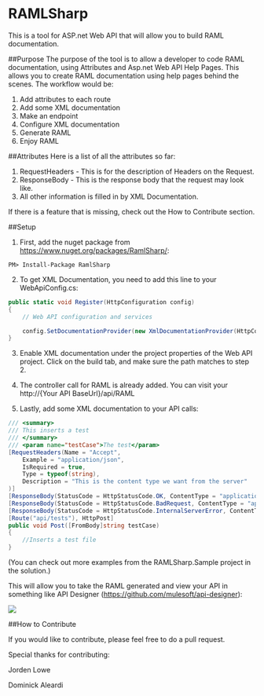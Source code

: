RAMLSharp
=========

This is a tool for ASP.net Web API that will allow you to build RAML documentation.

##Purpose
The purpose of the tool is to allow a developer to code RAML documentation, using Attributes and Asp.net Web API Help Pages.  This allows you to create RAML documentation using help pages behind the scenes.  The workflow would be:

1.  Add attributes to each route
2.  Add some XML documentation
3.  Make an endpoint
4.  Configure XML documentation
5.  Generate RAML
6.  Enjoy RAML

##Attributes
Here is a list of all the attributes so far:

1.  RequestHeaders - This is for the description of Headers on the Request.
3.  ResponseBody - This is the response body that the request may look like.
4.  All other information is filled in by XML Documentation.

If there is a feature that is missing, check out the How to Contribute section.

##Setup

1)  First, add the nuget package from https://www.nuget.org/packages/RamlSharp/:

```
PM> Install-Package RamlSharp
```

2)  To get XML Documentation, you need to add this line to your WebApiConfig.cs:

```csharp
public static void Register(HttpConfiguration config)
{
    // Web API configuration and services

    config.SetDocumentationProvider(new XmlDocumentationProvider(HttpContext.Current.Server.MapPath("~/App_Data/XmlDocument.xml")));
}
```

3)  Enable XML documentation under the project properties of the Web API project.  Click on the build tab, and make sure the path matches to step 2.

4)  The controller call for RAML is already added.  You can visit your http://{Your API BaseUrl}/api/RAML

5)  Lastly, add some XML documentation to your API calls:

```csharp
/// <summary>
/// This inserts a test
/// </summary>
/// <param name="testCase">The test</param>
[RequestHeaders(Name = "Accept", 
    Example = "application/json", 
    IsRequired = true,
    Type = typeof(string), 
    Description = "This is the content type we want from the server"
)]
[ResponseBody(StatusCode = HttpStatusCode.OK, ContentType = "application/json", Example = "[should be the location of this test]", Description="This is the standard request back.")]
[ResponseBody(StatusCode = HttpStatusCode.BadRequest, ContentType = "application/json", Example = "[bad request]")]
[ResponseBody(StatusCode = HttpStatusCode.InternalServerError, ContentType = "application/json", Example = "[internal server error]")]
[Route("api/tests"), HttpPost]
public void Post([FromBody]string testCase)
{
    //Inserts a test file
}
```
(You can check out more examples from the RAMLSharp.Sample project in the solution.)

This will allow you to take the RAML generated and view your API in something like API Designer (https://github.com/mulesoft/api-designer):

![](https://raw.githubusercontent.com/QuickenLoans/RAMLsharp/master/images/sampleRAML.png)


##How to Contribute

If you would like to contribute, please feel free to do a pull request.

Special thanks for contributing:

Jorden Lowe

Dominick Aleardi
